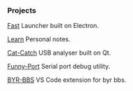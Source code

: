 ### Projects
[Fast](https://github.com/NewUranus/Fast) Launcher built on Electron.

[Learn](https://github.com/NewUranus/Learn) Personal notes.

[Cat-Catch](https://github.com/NewUranus/Cat-Catch) USB analyser built on Qt.

[Funny-Port](https://github.com/NewUranus/Funny-Port) Serial port debug utility.

[BYR-BBS](https://github.com/NewUranus/BYR-BBS) VS Code extension for byr bbs.